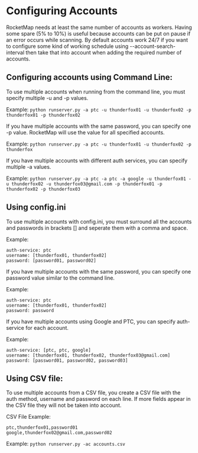 # Configuring Accounts

RocketMap needs at least the same number of accounts as workers. Having some spare (5% to 10%) is useful because accounts can be put on pause if an error occurs while scanning.
By default accounts work 24/7 if you want to configure some kind of working schedule using --account-search-interval
then take that into account when adding the required number of accounts.


## Configuring accounts using Command Line:

To use multiple accounts when running from the command line, you must specify multiple -u and -p values.

Example: `python runserver.py -a ptc -u thunderfox01 -u thunderfox02 -p thunderfox01 -p thunderfox02`


If you have multiple accounts with the same password, you can specify one -p value. RocketMap will use the value for all specified accounts.

Example: `python runserver.py -a ptc -u thunderfox01 -u thunderfox02 -p thunderfox`


If you have multiple accounts with different auth services, you can specify multiple -a values.

Example: `python runserver.py -a ptc -a ptc -a google -u thunderfox01 -u thunderfox02 -u thunderfox03@gmail.com -p thunderfox01 -p thunderfox02 -p thunderfox03`

## Using config.ini

To use multiple accounts with config.ini, you must surround all the accounts and passwords in brackets [] and seperate them with a comma and space.

Example:
```
auth-service: ptc
username: [thunderfox01, thunderfox02]
password: [password01, password02]
```


If you have multiple accounts with the same password, you can specify one password value similar to the command line.

Example:
```
auth-service: ptc
username: [thunderfox01, thunderfox02]
password: password
```

If you have multiple accounts using Google and PTC, you can specify auth-service for each account.

Example:
```
auth-service: [ptc, ptc, google]
username: [thunderfox01, thunderfox02, thunderfox03@gmail.com]
password: [password01, password02, password03]
```

## Using CSV file:

To use multiple accounts from a CSV file, you create a CSV file with the auth method, username and password on each line. If more fields appear in the CSV file they will not be taken into account.

CSV File Example:
```
ptc,thunderfox01,password01
google,thunderfox02@gmail.com,password02
```

Example: `python runserver.py -ac accounts.csv`
